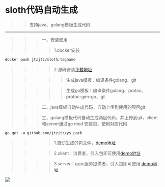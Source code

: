 sloth代码自动生成
====
>>支持java、golang模板生成代码
-----
>>>一、安装使用
>>>>1.docker安装
>
```dockerfile
docker push jtzjtz/sloth:tagname
```
>>>>2.源码安装[下载地址](https://github.com/jtzjtz/sloth)
>
>>>>>生成java模板：编译条件golang、git
>
>>>>>生成go模板：编译条件golang、protoc、protoc-gen-go、git
>
>>>二、java模板自动生成代码，自动上传到使用的项目git
>
>>>三、golang模板代码自动生成两层代码，并上传到git，client和server通过go mod 安装包，使用对应代码
```gotemplate
go get -u github.com/jtzjtz/ys_pack
```
>>>>1.自动生成的包文件，[demo地址](https://github.com/jtzjtz/ys_pack)
>
>>>>2.client：消费者，引入包即可使用[demo地址](https://github.com/jtzjtz/ys_api)
>
>>>>3.server：grpc服务提供者，引入包即可使用 [demo地址](https://github.com/jtzjtz/ys_server)
>




![](https://upload-images.jianshu.io/upload_images/15839616-4c08ae064a0f723a.png)
